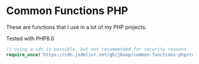 # Common Functions PHP

These are functions that I use in a lot of my PHP projects.

Tested with PHP8.0

```php
// using a cdn is possible, but not recommended for security reasons
require_once('https://cdn.jsdelivr.net/gh/jkoop/common-functions-php/common-functions.php');
```
